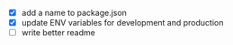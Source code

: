 - [x] add a name to package.json
- [x] update ENV variables for development and production
- [ ] write better readme
